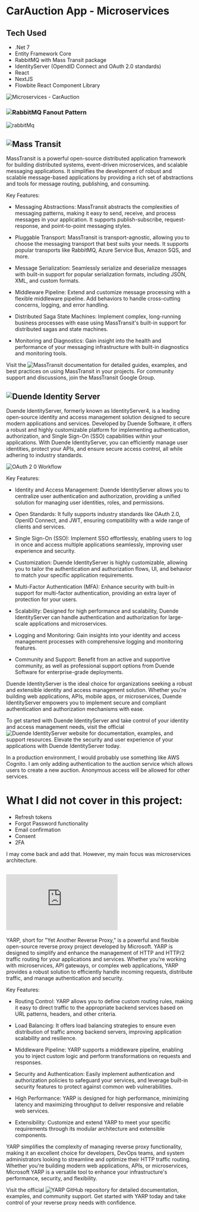 # CarAuction App - Microservices

## Tech Used

- .Net 7
- Entity Framework Core
- RabbitMQ with Mass Transit package
- IdentityServer (OpendID Connect and OAuth 2.0 standards)
- React
- NextJS
- Flowbite React Component Library

![Microservices - CarAuction](https://github.com/vectorNull/CarAuction-App---Microservices/assets/50179896/1150f59e-eb46-4d24-9eb9-64820dca6203)

### ![RabbitMQ](https://www.rabbitmq.com/) Fanout Pattern

![rabbitMq](https://github.com/vectorNull/CarAuction-App---Microservices/assets/50179896/e5125992-69b0-4c5b-a643-ad006c13b79f)

## ![Mass Transit](https://masstransit.io/)

MassTransit is a powerful open-source distributed application framework for building distributed systems, event-driven microservices, and scalable messaging applications. It simplifies the development of robust and scalable message-based applications by providing a rich set of abstractions and tools for message routing, publishing, and consuming.

Key Features:

- Messaging Abstractions: MassTransit abstracts the complexities of messaging patterns, making it easy to send, receive, and process messages in your application. It supports publish-subscribe, request-response, and point-to-point messaging styles.

- Pluggable Transport: MassTransit is transport-agnostic, allowing you to choose the messaging transport that best suits your needs. It supports popular transports like RabbitMQ, Azure Service Bus, Amazon SQS, and more.

- Message Serialization: Seamlessly serialize and deserialize messages with built-in support for popular serialization formats, including JSON, XML, and custom formats.

- Middleware Pipeline: Extend and customize message processing with a flexible middleware pipeline. Add behaviors to handle cross-cutting concerns, logging, and error handling.

- Distributed Saga State Machines: Implement complex, long-running business processes with ease using MassTransit's built-in support for distributed sagas and state machines.

- Monitoring and Diagnostics: Gain insight into the health and performance of your messaging infrastructure with built-in diagnostics and monitoring tools.

Visit the ![MassTransit documentation](https://masstransit.io/documentation/concepts) for detailed guides, examples, and best practices on using MassTransit in your projects. For community support and discussions, join the MassTransit Google Group.

## ![Duende Identity Server](https://duendesoftware.com/products/identityserver)

Duende IdentityServer, formerly known as IdentityServer4, is a leading open-source identity and access management solution designed to secure modern applications and services. Developed by Duende Software, it offers a robust and highly customizable platform for implementing authentication, authorization, and Single Sign-On (SSO) capabilities within your applications. With Duende IdentityServer, you can efficiently manage user identities, protect your APIs, and ensure secure access control, all while adhering to industry standards.

![OAuth 2 0 Workflow](https://github.com/vectorNull/CarAuction-App---Microservices/assets/50179896/d6c8b877-60f2-40db-bed8-95c478c01f69)

Key Features:

- Identity and Access Management: Duende IdentityServer allows you to centralize user authentication and authorization, providing a unified solution for managing user identities, roles, and permissions.

- Open Standards: It fully supports industry standards like OAuth 2.0, OpenID Connect, and JWT, ensuring compatibility with a wide range of clients and services.

- Single Sign-On (SSO): Implement SSO effortlessly, enabling users to log in once and access multiple applications seamlessly, improving user experience and security.

- Customization: Duende IdentityServer is highly customizable, allowing you to tailor the authentication and authorization flows, UI, and behavior to match your specific application requirements.

- Multi-Factor Authentication (MFA): Enhance security with built-in support for multi-factor authentication, providing an extra layer of protection for your users.

- Scalability: Designed for high performance and scalability, Duende IdentityServer can handle authentication and authorization for large-scale applications and microservices.

- Logging and Monitoring: Gain insights into your identity and access management processes with comprehensive logging and monitoring features.

- Community and Support: Benefit from an active and supportive community, as well as professional support options from Duende Software for enterprise-grade deployments.

Duende IdentityServer is the ideal choice for organizations seeking a robust and extensible identity and access management solution. Whether you're building web applications, APIs, mobile apps, or microservices, Duende IdentityServer empowers you to implement secure and compliant authentication and authorization mechanisms with ease.

To get started with Duende IdentityServer and take control of your identity and access management needs, visit the official ![Duende IdentityServer website](https://duendesoftware.com/products/identityserver) for documentation, examples, and support resources. Elevate the security and user experience of your applications with Duende IdentityServer today.

In a production environment, I would probably use something like AWS Cognito. I am only adding authentication to the auction service which allows users to create a new auction. Anonymous access will be allowed for other services.

# What I did not cover in this project:
- Refresh tokens
- Forgot Password functionality
- Email confirmation
- Consent
- 2FA

I may come back and add that. However, my main focus was microservices architecture.

## ![YARP - Yet Another Reverse Proxy](https://microsoft.github.io/reverse-proxy/index.html)

YARP, short for "Yet Another Reverse Proxy," is a powerful and flexible open-source reverse proxy project developed by Microsoft. YARP is designed to simplify and enhance the management of HTTP and HTTP/2 traffic routing for your applications and services. Whether you're working with microservices, API gateways, or complex web applications, YARP provides a robust solution to efficiently handle incoming requests, distribute traffic, and manage authentication and security.

Key Features:

- Routing Control: YARP allows you to define custom routing rules, making it easy to direct traffic to the appropriate backend services based on URL patterns, headers, and other criteria.

- Load Balancing: It offers load balancing strategies to ensure even distribution of traffic among backend servers, improving application scalability and resilience.

- Middleware Pipeline: YARP supports a middleware pipeline, enabling you to inject custom logic and perform transformations on requests and responses.

- Security and Authentication: Easily implement authentication and authorization policies to safeguard your services, and leverage built-in security features to protect against common web vulnerabilities.

- High Performance: YARP is designed for high performance, minimizing latency and maximizing throughput to deliver responsive and reliable web services.

- Extensibility: Customize and extend YARP to meet your specific requirements through its modular architecture and extensible components.

YARP simplifies the complexity of managing reverse proxy functionality, making it an excellent choice for developers, DevOps teams, and system administrators looking to streamline and optimize their HTTP traffic routing. Whether you're building modern web applications, APIs, or microservices, Microsoft YARP is a versatile tool to enhance your infrastructure's performance, security, and flexibility.

Visit the official ![YARP GitHub repository](https://github.com/microsoft/reverse-proxy) for detailed documentation, examples, and community support. Get started with YARP today and take control of your reverse proxy needs with confidence.
